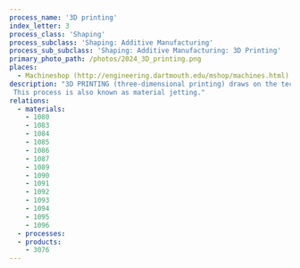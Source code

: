 ```yaml
---
process_name: '3D printing'
index_letter: 3
process_class: 'Shaping'
process_subclass: 'Shaping: Additive Manufacturing'
process_sub_subclass: 'Shaping: Additive Manufacturing: 3D Printing'
primary_photo_path: /photos/2024_3D_printing.png
places: 
  - Machineshop (http://engineering.dartmouth.edu/mshop/machines.html)
description: "3D PRINTING (three-dimensional printing) draws on the technology of ink-jet printers to build up successive layers of a prototype or model. Instead of ink, the print-head deposits thermoplastic photopolymer or wax that quickly sets. As with other additive manufacturing processes, a CAD solid model of the part is required. The attraction of 3D printing over additive manufacturing techniques is that it uses multiple jets, greatly increasing the speed at which the model can be built. Some machines can print two different materials at once.
 This process is also known as material jetting."
relations: 
  - materials: 
    - 1080
    - 1083
    - 1084
    - 1085
    - 1086
    - 1087
    - 1089
    - 1090
    - 1091
    - 1092
    - 1093
    - 1094
    - 1095
    - 1096
  - processes: 
  - products: 
    - 3076
---
```

